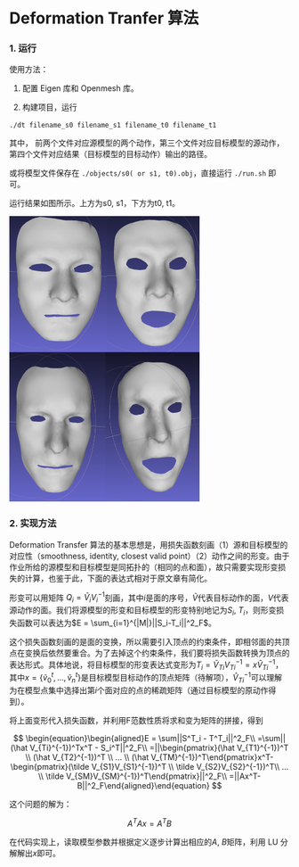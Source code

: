 # Deformation Tranfer 算法

### 1. 运行

使用方法：

1. 配置 Eigen 库和 Openmesh 库。

2. 构建项目，运行

```shell
./dt filename_s0 filename_s1 filename_t0 filename_t1
```

其中， 前两个文件对应源模型的两个动作，第三个文件对应目标模型的源动作，第四个文件对应结果（目标模型的目标动作）输出的路径。

或将模型文件保存在 `./objects/s0( or s1, t0).obj`，直接运行 `./run.sh` 即可。

运行结果如图所示。上方为s0, s1，下方为t0, t1。

<img src="README.assets/result-1740844235437-2.png" alt="result" style="zoom:50%;" />

### 2. 实现方法

Deformation Transfer 算法的基本思想是，用损失函数刻画（1）源和目标模型的对应性（smoothness, identity, closest valid point）（2）动作之间的形变。由于作业所给的源模型和目标模型是同拓扑的（相同的点和面），故只需要实现形变损失的计算，也鉴于此，下面的表达式相对于原文章有简化。

形变可以用矩阵
$`Q_i = \tilde{V}_iV^{-1}_i`$刻画，其中$i$是面的序号，$`\tilde V`$代表目标动作的面，$`V`$代表源动作的面。我们将源模型的形变和目标模型的形变特别地记为$`S_i`$, $`T_i`$，则形变损失函数可以表达为$`E = \sum_{i=1}^{|M|}||S_i-T_i||^2_F`$。

这个损失函数刻画的是面的变换，所以需要引入顶点的约束条件，即相邻面的共顶点在变换后依然要重合。为了去掉这个约束条件，我们要将损失函数转换为顶点的表达形式。具体地说，将目标模型的形变表达式变形为$`T_i = \tilde V_{Ti}V_{Ti}^{-1} = x\hat V_{Ti}^{-1}`$，其中$`x = \{\tilde v^t_0,...,\tilde v^t_n\}`$是目标模型目标动作的顶点矩阵（待解项），$`\hat V_{Ti}^{-1}`$可以理解为在模型点集中选择出第$i$个面对应的点的稀疏矩阵（通过目标模型的原动作得到）。

将上面变形代入损失函数，并利用F范数性质将求和变为矩阵的拼接，得到

$$
\begin{equation}\begin{aligned}E = \sum||S^T_i - T^T_i||^2_F\\ =\sum||(\hat V_{Ti}^{-1})^Tx^T - S_i^T||^2_F\\ =||\begin{pmatrix}(\hat V_{T1}^{-1})^T \\ (\hat V_{T2}^{-1})^T \\  ... \\ (\hat V_{TM}^{-1})^T\end{pmatrix}x^T-\begin{pmatrix}(\tilde V_{S1}V_{S1}^{-1})^T \\ \tilde V_{S2}V_{S2}^{-1})^T\\  ... \\ \tilde V_{SM}V_{SM}^{-1})^T\end{pmatrix}||^2_F\\ =||Ax^T-B||^2_F\end{aligned}\end{equation}
$$

这个问题的解为：

$$A^TAx=A^TB$$

在代码实现上，读取模型参数并根据定义逐步计算出相应的$`A`$, $`B`$矩阵，利用 LU 分解解出$x$即可。
